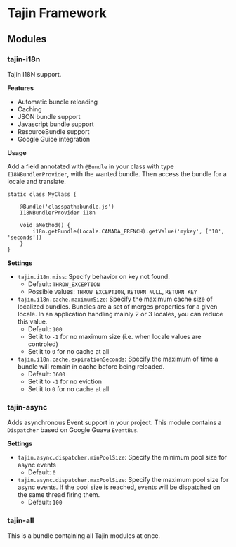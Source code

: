 # Tajin Framework #

## Modules ##

### tajin-i18n ###

Tajin I18N support.

__Features__

 - Automatic bundle reloading
 - Caching
 - JSON bundle support
 - Javascript bundle support
 - ResourceBundle support
 - Google Guice integration

__Usage__

Add a field annotated with `@Bundle` in your class with type `I18NBundlerProvider`, with the wanted bundle. Then access the bundle for a locale and translate.

```
static class MyClass {

    @Bundle('classpath:bundle.js')
    I18NBundlerProvider i18n

    void aMethod() {
        i18n.getBundle(Locale.CANADA_FRENCH).getValue('mykey', ['10', 'seconds'])
    }
}
```

__Settings__

 - `tajin.i18n.miss`: Specify behavior on key not found.
    - Default: `THROW_EXCEPTION`
    - Possible values: `THROW_EXCEPTION`, `RETURN_NULL`, `RETURN_KEY`
 - `tajin.i18n.cache.maximumSize`: Specify the maximum cache size of localized bundles. Bundles are a set of merges properties for a given locale. In an application handling mainly 2 or 3 locales, you can reduce this value.
    - Default: `100`
    - Set it to `-1` for no maximum size (i.e. when locale values are controled)
    - Set it to `0` for no cache at all
 - `tajin.i18n.cache.expirationSeconds`: Specify the maximum of time a bundle will remain in cache before being reloaded.
    - Default: `3600`
    - Set it to `-1` for no eviction
    - Set it to `0` for no cache at all

### tajin-async ###

Adds asynchronous Event support in your project. This module contains a `Dispatcher` based on Google Guava `EventBus`.

__Settings__

 - `tajin.async.dispatcher.minPoolSize`: Specify the minimum pool size for async events
    - Default: `0`
 - `tajin.async.dispatcher.maxPoolSize`: Specify the maximum pool size for async events. If the pool size is reached, events will be dispatched on the same thread firing them.
    - Default: `100`

### tajin-all ###

This is a bundle containing all Tajin modules at once.
